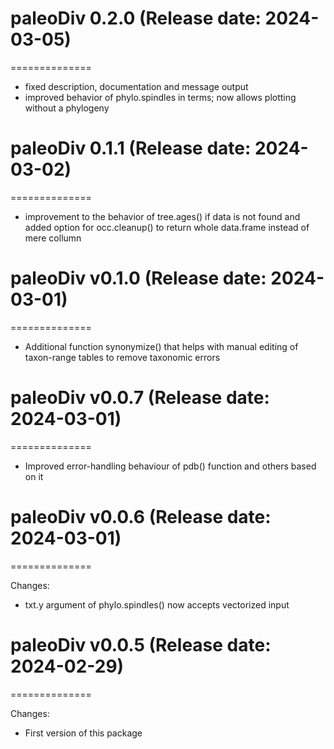 # paleoDiv 0.2.0 (Release date: 2024-03-05)
==============

* fixed description, documentation and message output
* improved behavior of phylo.spindles in terms; now allows plotting without a phylogeny

# paleoDiv 0.1.1 (Release date: 2024-03-02)
==============

* improvement to the behavior of tree.ages() if data is not found and added option for occ.cleanup() to return whole data.frame instead of mere collumn

# paleoDiv v0.1.0 (Release date: 2024-03-01)
==============

* Additional function synonymize() that helps with manual editing of taxon-range tables to remove taxonomic errors


# paleoDiv v0.0.7 (Release date: 2024-03-01)
==============

* Improved error-handling behaviour of pdb() function and others based on it

# paleoDiv v0.0.6 (Release date: 2024-03-01)
==============

Changes:
* txt.y argument of phylo.spindles() now accepts vectorized input



# paleoDiv v0.0.5 (Release date: 2024-02-29)
==============

Changes:
* First version of this package
 



